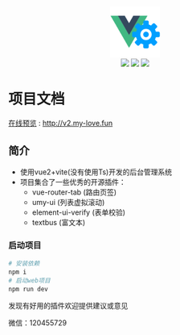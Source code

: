 
<div align=center>
<img src="./src/assets/logo.png" width="100" height="100" />
</div>
<div align=center>
<img src="https://img.shields.io/badge/vue-2.6.14-brightgreen"/>
<img src="https://img.shields.io/badge/vite--2.9.8-red"/>
<img src="https://img.shields.io/badge/element--ui-2.15.8-green"/>
</div>

# 项目文档
[在线预览](http://v2.my-love.fun) : http://v2.my-love.fun

## 简介
- 使用vue2+vite(没有使用Ts)开发的后台管理系统
- 项目集合了一些优秀的开源插件：
    - vue-router-tab (路由页签)
    - umy-ui (列表虚拟滚动)
    - element-ui-verify (表单校验)
    - textbus (富文本)
### 启动项目
```bash
# 安装依赖
npm i
# 启动web项目
npm run dev
```
发现有好用的插件欢迎提供建议或意见

微信：120455729
